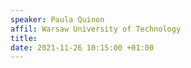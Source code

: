 ```yaml
---
speaker: Paula Quinon
affil: Warsaw University of Technology
title: 
date: 2021-11-26 10:15:00 +01:00
---
```

